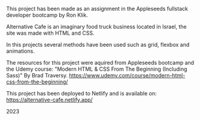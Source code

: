 This project has been made as an assignment in the Appleseeds fullstack developer bootcamp by Ron Klik.

Alternative Cafe is an imaginary food truck business located in Israel, the site was made with HTML and CSS.

In this projects several methods have been used such as grid, flexbox and animations.

The resources for this project were aquired from Appleseeds bootcamp and the Udemy course: 
"Modern HTML & CSS From The Beginning (Including Sass)" By Brad Traversy.
https://www.udemy.com/course/modern-html-css-from-the-beginning/

This project has been deployed to Netlify and is available on:
https://alternative-cafe.netlify.app/

2023
